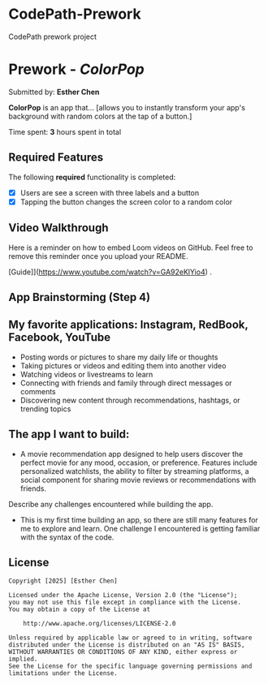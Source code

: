 # CodePath-Prework
CodePath prework project 

# Prework - *ColorPop*

Submitted by: **Esther Chen**

**ColorPop** is an app that... [allows you to instantly transform your app's background with random colors at the tap of a button.] 

Time spent: **3** hours spent in total

## Required Features

The following **required** functionality is completed:

- [x] Users are see a screen with three labels and a button
- [x] Tapping the button changes the screen color to a random color
 
## Video Walkthrough

Here is a reminder on how to embed Loom videos on GitHub. Feel free to remove this reminder once you upload your README. 

[Guide]](https://www.youtube.com/watch?v=GA92eKlYio4) .

## App Brainstorming (Step 4)

## My favorite applications: Instagram, RedBook, Facebook, YouTube
- Posting words or pictures to share my daily life or thoughts
- Taking pictures or videos and editing them into another video
- Watching videos or livestreams to learn
- Connecting with friends and family through direct messages or comments
- Discovering new content through recommendations, hashtags, or trending topics

## The app I want to build:
-  A movie recommendation app designed to help users discover the perfect movie for any mood, occasion, or preference. Features include personalized watchlists, the ability to filter by streaming platforms, a social component for sharing movie reviews or recommendations with friends.


Describe any challenges encountered while building the app.
- This is my first time building an app, so there are still many features for me to explore and learn. One challenge I encountered is getting familiar with the syntax of the code.

## License

    Copyright [2025] [Esther Chen]

    Licensed under the Apache License, Version 2.0 (the "License");
    you may not use this file except in compliance with the License.
    You may obtain a copy of the License at

        http://www.apache.org/licenses/LICENSE-2.0

    Unless required by applicable law or agreed to in writing, software
    distributed under the License is distributed on an "AS IS" BASIS,
    WITHOUT WARRANTIES OR CONDITIONS OF ANY KIND, either express or implied.
    See the License for the specific language governing permissions and
    limitations under the License.
